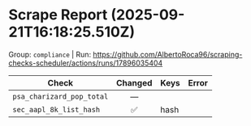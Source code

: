 # Scrape Report (2025-09-21T16:18:25.510Z)

Group: `compliance`  |  Run: https://github.com/AlbertoRoca96/scraping-checks-scheduler/actions/runs/17896035404

| Check | Changed | Keys | Error |
|---|:---:|:--|:--|
| `psa_charizard_pop_total` | — |  |  |
| `sec_aapl_8k_list_hash` | ✅ | hash |  |

